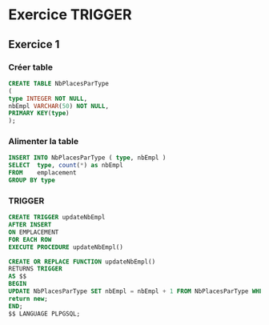 
# Exercice TRIGGER

## Exercice 1

### Créer table
```SQL
CREATE TABLE NbPlacesParType
(
type INTEGER NOT NULL,
nbEmpl VARCHAR(50) NOT NULL,
PRIMARY KEY(type)
);
```

### Alimenter la table
```SQL
INSERT INTO NbPlacesParType ( type, nbEmpl )
SELECT  type, count(*) as nbEmpl
FROM    emplacement
GROUP BY type
```

### TRIGGER
```SQL
CREATE TRIGGER updateNbEmpl
AFTER INSERT
ON EMPLACEMENT
FOR EACH ROW
EXECUTE PROCEDURE updateNbEmpl()
```
```SQL
CREATE OR REPLACE FUNCTION updateNbEmpl()
RETURNS TRIGGER
AS $$
BEGIN
UPDATE NbPlacesParType SET nbEmpl = nbEmpl + 1 FROM NbPlacesParType WHERE type = new.TypeEmpl;
return new;
END;
$$ LANGUAGE PLPGSQL;

```
